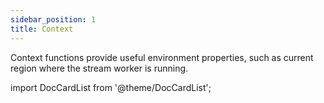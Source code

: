 ```yaml
---
sidebar_position: 1
title: Context
---
```


Context functions provide useful environment properties, such as current region where the stream worker is running.

import DocCardList from '@theme/DocCardList';

<DocCardList />